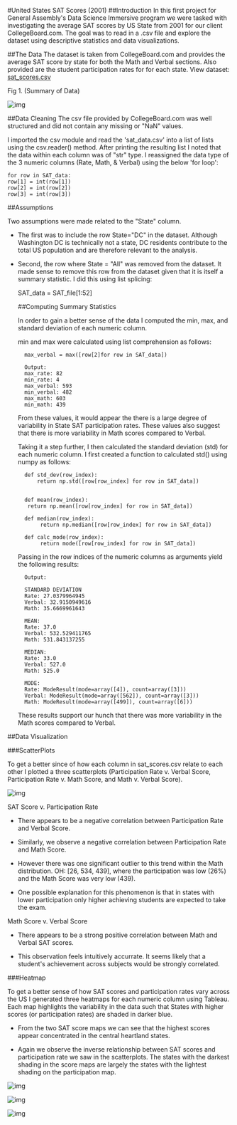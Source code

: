 #United States SAT Scores (2001)
##Introduction
In this first project for General Assembly's Data Science Immersive program we were tasked with investigating the average SAT scores by US State from 2001 for our client CollegeBoard.com. The goal was to read in a .csv file and explore the dataset using descriptive statistics and data visualizations.

##The Data
The dataset is taken from CollegeBoard.com and provides the average SAT score by state for both the Math and Verbal sections. Also provided are the student participation rates for for each state. View dataset: [sat_scores.csv](https://git.generalassemb.ly/ConnorTPhoenix/project-1-sat-scores/blob/master/assets/sat_scores.csv)

Fig 1. (Summary of Data)

![img](https://cloud.githubusercontent.com/assets/23442782/22491800/ea3b2078-e7f3-11e6-85f7-80cae1a337d4.png)



##Data Cleaning
The csv file provided by CollegeBoard.com was well structured and did not contain any missing or "NaN" values.

I imported the csv module and read the 'sat_data.csv' into a list of lists using the csv.reader() method. After printing the resulting list I noted that the data within each column was of "str" type. I reassigned the data type of the 3 numeric columns (Rate, Math, & Verbal) using the below 'for loop':

    for row in SAT_data:
    row[1] = int(row[1])
    row[2] = int(row[2])
    row[3] = int(row[3])  


##Assumptions  

Two assumptions were made related to the "State" column.
* The first was to include the row State="DC" in the dataset. Although Washington DC is technically not a state, DC residents contribute to the total US population and are therefore relevant to the analysis.
* Second, the row where State = "All" was removed from the dataset. It made sense to remove this row from the dataset given that it is itself a summary statistic. I did this using list splicing:

    SAT_data = SAT_file[1:52]

    ##Computing Summary Statistics

    In order to gain a better sense of the data I computed the min, max, and standard deviation of each numeric column.  

    min and max were calculated using list comprehension as follows:

        max_verbal = max([row[2]for row in SAT_data])

        Output:
        max_rate: 82
        min_rate: 4
        max_verbal: 593
        min_verbal: 482
        max_math: 603
        min_math: 439


    From these values, it would appear the there is a large degree of variability in State SAT participation rates. These values also suggest that there is more variability in Math scores compared to Verbal.

    Taking it a step further, I then calculated the standard deviation (std) for each numeric column. I first created a function to calculated std() using numpy as follows:

        def std_dev(row_index):
    	    return np.std([row[row_index] for row in SAT_data])


        def mean(row_index):
         return np.mean([row[row_index] for row in SAT_data])

        def median(row_index):
             return np.median([row[row_index] for row in SAT_data])

        def calc_mode(row_index):
             return mode([row[row_index] for row in SAT_data])

    Passing in the row indices of the numeric columns as arguments yield the following results:

        Output:

        STANDARD DEVIATION
        Rate: 27.0379964945
        Verbal: 32.9150949616
        Math: 35.6669961643

        MEAN:
        Rate: 37.0
        Verbal: 532.529411765
        Math: 531.843137255

        MEDIAN:
        Rate: 33.0
        Verbal: 527.0
        Math: 525.0

        MODE:
        Rate: ModeResult(mode=array([4]), count=array([3]))
        Verbal: ModeResult(mode=array([562]), count=array([3]))
        Math: ModeResult(mode=array([499]), count=array([6]))

    These results support our hunch that there was more variability in the Math scores compared to Verbal.

##Data Visualization

###ScatterPlots

To get a better since of how each column in sat_scores.csv relate to each other I plotted a three scatterplots (Participation Rate v. Verbal Score, Participation Rate v. Math Score,  and Math v. Verbal Score).

![img](https://github.com/ConnorTPhoenix/ConnorTPhoenix.github.io/blob/master/_posts/assets/SAT_Scatter.png)

SAT Score v. Participation Rate

* There appears to be a negative correlation between Participation Rate and Verbal Score.

* Similarly, we observe a negative correlation between Participation Rate and Math Score.

* However there was one significant outlier to this trend within the Math distribution. OH: [26, 534, 439], where the participation was low (26%) and the Math Score was very low (439).

* One possible explanation for this phenomenon is that in states with lower participation only higher achieving students are expected to take the exam.

Math Score v. Verbal Score


* There appears to be a strong positive correlation between Math and Verbal SAT scores.

* This observation feels intuitively accurrate. It seems likely that a student's achievement across subjects would be strongly correlated.

###Heatmap

To get a better sense of how SAT scores and participation rates vary across the US I generated three heatmaps for each numeric column using Tableau.  Each map highlights the variability in the data such that States with higher scores (or participation rates) are shaded in darker blue.

* From the two SAT score maps we can see that the highest scores appear concentrated in the central heartland states.

* Again we observe the inverse relationship between SAT scores and participation rate we saw in the scatterplots. The states with the darkest shading in the score maps are largely the states with the lightest shading on the participation map.   

![img](https://github.com/ConnorTPhoenix/ConnorTPhoenix.github.io/blob/master/_posts/assets/SAT_Math_Heatmap.png)

![img](https://github.com/ConnorTPhoenix/ConnorTPhoenix.github.io/blob/master/_posts/assets/SAT_Verbal_Heatmap.png)

![img](https://github.com/ConnorTPhoenix/ConnorTPhoenix.github.io/blob/master/_posts/assets/SAT_Particpation_Heatmap.png)
